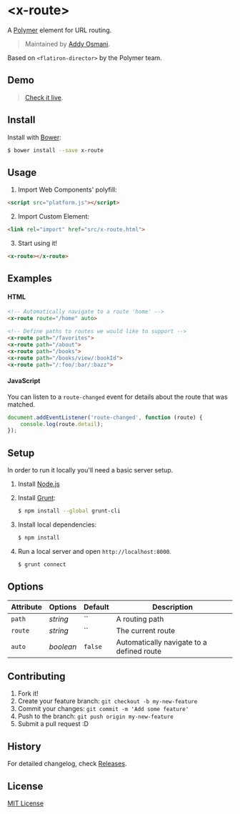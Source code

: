 # &lt;x-route&gt;

A [Polymer](http://www.polymer-project.org) element for URL routing.

> Maintained by [Addy Osmani](https://github.com/addyosmani).

Based on `<flatiron-director>` by the Polymer team. 

## Demo

> [Check it live](http://addyosmani.github.io/x-route).

## Install

Install with [Bower](http://bower.io):

```sh
$ bower install --save x-route
```

## Usage

1. Import Web Components' polyfill:

```html
<script src="platform.js"></script>
```

2. Import Custom Element:

```html
<link rel="import" href="src/x-route.html">
```

3. Start using it!

```html
<x-route></x-route>
```

## Examples

#### HTML

```html
<!-- Automatically navigate to a route 'home' -->
<x-route route="/home" auto>

<!-- Define paths to routes we would like to support -->
<x-route path="/favorites">
<x-route path="/about">
<x-route path="/books">
<x-route path="/books/view/:bookId">
<x-route path="/:foo/:bar/:bazz"> 
```

#### JavaScript

You can listen to a `route-changed` event for details about the route that was matched.

```javascript
document.addEventListener('route-changed', function (route) {
    console.log(route.detail);
});
```

## Setup

In order to run it locally you'll need a basic server setup.

1. Install [Node.js](http://nodejs.org/download/)
2. Install [Grunt](http://gruntjs.com/):

    ```sh
    $ npm install --global grunt-cli
    ```

3. Install local dependencies:

    ```sh
    $ npm install
    ```

4. Run a local server and open `http://localhost:8000`.

    ```sh
    $ grunt connect
    ```

## Options

Attribute  | Options                   | Default             | Description
---        | ---                       | ---                 | ---
`path`      | *string*                  | ``               | A routing path
`route`      | *string*                  | ``               | The current route
`auto`      | *boolean*                  | `false`               | Automatically navigate to a defined route

## Contributing

1. Fork it!
2. Create your feature branch: `git checkout -b my-new-feature`
3. Commit your changes: `git commit -m 'Add some feature'`
4. Push to the branch: `git push origin my-new-feature`
5. Submit a pull request :D

## History

For detailed changelog, check [Releases](https://github.com/webcomponents/element-boilerplate/releases).

## License

[MIT License](http://opensource.org/licenses/MIT)
